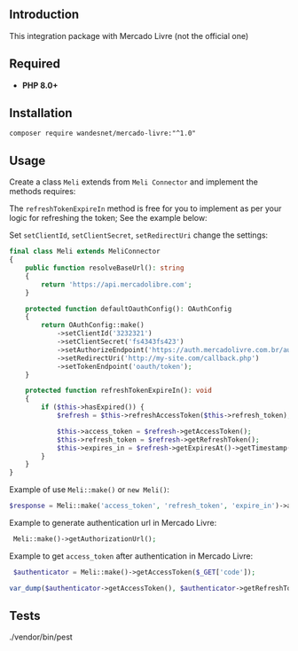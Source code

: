 ## Introduction

This integration package with Mercado Livre (not the official one)

## Required

- **PHP 8.0+**

## Installation

    composer require wandesnet/mercado-livre:"^1.0"

## Usage

Create a class `Meli` extends from `Meli Connector` and implement the methods requires:

The `refreshTokenExpireIn` method is free for you to implement as per your logic for refreshing the token; See the example below:

Set `setClientId`, `setClientSecret`, `setRedirectUri` change the settings:

```php
final class Meli extends MeliConnector
{
    public function resolveBaseUrl(): string
    {
        return 'https://api.mercadolibre.com';
    }

    protected function defaultOauthConfig(): OAuthConfig
    {
        return OAuthConfig::make()
            ->setClientId('3232321')
            ->setClientSecret('fs4343fs423')
            ->setAuthorizeEndpoint('https://auth.mercadolivre.com.br/authorization')
            ->setRedirectUri('http://my-site.com/callback.php')
            ->setTokenEndpoint('oauth/token');
    }

    protected function refreshTokenExpireIn(): void
    {
        if ($this->hasExpired()) {
            $refresh = $this->refreshAccessToken($this->refresh_token);

            $this->access_token = $refresh->getAccessToken();
            $this->refresh_token = $refresh->getRefreshToken();
            $this->expires_in = $refresh->getExpiresAt()->getTimestamp();
        }
    }
}
```

Example of use `Meli::make()` or `new Meli()`:

```php
$response = Meli::make('access_token', 'refresh_token', 'expire_in')->auth()->request()->order(123456789);
```

Example to generate authentication url in Mercado Livre:

```php
 Meli::make()->getAuthorizationUrl();
```

Example to get `access_token` after authentication in Mercado Livre:

```php
 $authenticator = Meli::make()->getAccessToken($_GET['code']);

var_dump($authenticator->getAccessToken(), $authenticator->getRefreshToken(), $authenticator->getExpiresAt()->getTimestamp());

```

## Tests

./vendor/bin/pest

